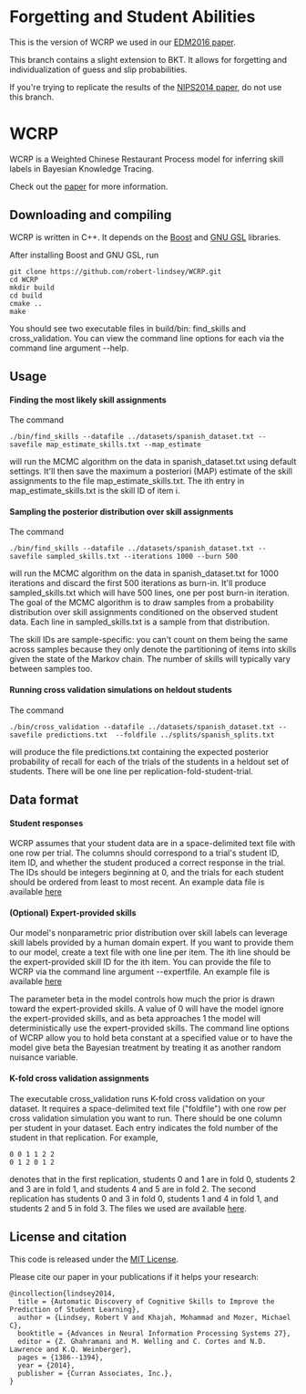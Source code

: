 # Forgetting and Student Abilities

This is the version of WCRP we used in our [EDM2016 paper](http://arxiv.org/pdf/1604.02416v1.pdf).

This branch contains a slight extension to BKT. It allows for forgetting and individualization of guess and slip probabilities.

If you're trying to replicate the results of the [NIPS2014 paper](http://www.cs.colorado.edu/~mozer/Research/Selected%20Publications/reprints/LindseyKhajahMozer2014.pdf),
do not use this branch. 


# WCRP

WCRP is a Weighted Chinese Restaurant Process model for inferring skill labels in Bayesian Knowledge Tracing. 

Check out the [paper](http://papers.nips.cc/paper/5554-automatic-discovery-of-cognitive-skills-to-improve-the-prediction-of-student-learning) for more information. 


## Downloading and compiling

WCRP is written in C++. It depends on the [Boost](http://www.boost.org/) and [GNU GSL](http://www.gnu.org/software/gsl/) libraries. 

After installing Boost and GNU GSL, run

    git clone https://github.com/robert-lindsey/WCRP.git
    cd WCRP
    mkdir build
    cd build
    cmake ..
    make

You should see two executable files in build/bin: find_skills and cross_validation. 
You can view the command line options for each via the command line argument --help. 

## Usage 


#### Finding the most likely skill assignments

The command

    ./bin/find_skills --datafile ../datasets/spanish_dataset.txt --savefile map_estimate_skills.txt --map_estimate 

will run the MCMC algorithm on the data in spanish_dataset.txt using default settings. It'll then save the maximum a posteriori (MAP) estimate of the skill assignments to the file map_estimate_skills.txt. The ith entry in map_estimate_skills.txt is the skill ID of item i. 


#### Sampling the posterior distribution over skill assignments 

The command

    ./bin/find_skills --datafile ../datasets/spanish_dataset.txt --savefile sampled_skills.txt --iterations 1000 --burn 500

will run the MCMC algorithm on the data in spanish_dataset.txt for 1000 iterations and discard the first 500 iterations as burn-in. 
It'll produce sampled_skills.txt which will have 500 lines, one per post burn-in iteration. 
The goal of the MCMC algorithm is to draw samples from a probability distribution over skill assignments conditioned on the observed student data. 
Each line in sampled_skills.txt is a sample from that distribution.

The skill IDs are sample-specific: you can't count on them being the same across samples because they only denote the partitioning of items into skills given the state of the Markov chain. 
The number of skills will typically vary between samples too.


#### Running cross validation simulations on heldout students 

The command

    ./bin/cross_validation --datafile ../datasets/spanish_dataset.txt --savefile predictions.txt  --foldfile ../splits/spanish_splits.txt 

will produce the file predictions.txt containing the expected posterior probability of recall for each of the trials of the students in a heldout set of students. There will be one line per replication-fold-student-trial. 


## Data format 

#### Student responses

WCRP assumes that your student data are in a space-delimited text file with one row per trial. 
The columns should correspond to a trial's student ID, item ID, and whether the student produced a correct response in the trial. 
The IDs should be integers beginning at 0, and the trials for each student should be ordered from least to most recent. 
An example data file is available [here](https://github.com/robert-lindsey/WCRP/blob/master/datasets/spanish_dataset.txt)

#### (Optional) Expert-provided skills  

Our model's nonparametric prior distribution over skill labels can leverage skill labels provided by a human domain expert. 
If you want to provide them to our model, create a text file with one line per item. 
The ith line should be the expert-provided skill ID for the ith item. 
You can provide the file to WCRP via the command line argument --expertfile.
An example file is available [here](https://github.com/robert-lindsey/WCRP/blob/master/datasets/spanish_expert_labels.txt)

The parameter beta in the model controls how much the prior is drawn toward the expert-provided skills.
A value of 0 will have the model ignore the expert-provided skills, and as beta approaches 1 the model will deterministically use
the expert-provided skills. 
The command line options of WCRP allow you to hold beta constant at a specified value or to have the model give
beta the Bayesian treatment by treating it as another random nuisance variable. 


#### K-fold cross validation assignments

The executable cross_validation runs K-fold cross validation on your dataset.
It requires a space-delimited text file ("foldfile") with one row per cross validation simulation you want to run.
There should be one column per student in your dataset. 
Each entry indicates the fold number of the student in that replication. For example, 

    0 0 1 1 2 2
    0 1 2 0 1 2

denotes that in the first replication, students 0 and 1 are in fold 0, students 2 and 3 are in fold 1, and students 4 and 5 are in fold 2. The second replication has students 0 and 3 in fold 0, students 1 and 4 in fold 1, and students 2 and 5 in fold 3. 
The files we used are available [here](https://github.com/robert-lindsey/WCRP/tree/master/splits). 


## License and citation

This code is released under the [MIT License](https://github.com/robert-lindsey/WCRP/blob/master/LICENSE.md).

Please cite our paper in your publications if it helps your research: 

    @incollection{lindsey2014,
      title = {Automatic Discovery of Cognitive Skills to Improve the Prediction of Student Learning},
      author = {Lindsey, Robert V and Khajah, Mohammad and Mozer, Michael C},
      booktitle = {Advances in Neural Information Processing Systems 27},
      editor = {Z. Ghahramani and M. Welling and C. Cortes and N.D. Lawrence and K.Q. Weinberger},
      pages = {1386--1394},
      year = {2014},
      publisher = {Curran Associates, Inc.},
    }

